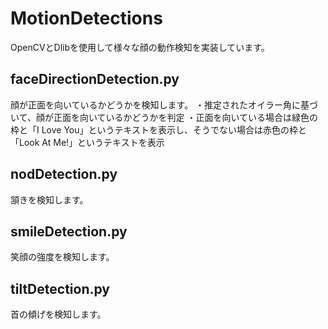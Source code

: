 # MotionDetections
OpenCVとDlibを使用して様々な顔の動作検知を実装しています。

## faceDirectionDetection.py
顔が正面を向いているかどうかを検知します。
・推定されたオイラー角に基づいて、顔が正面を向いているかどうかを判定
・正面を向いている場合は緑色の枠と「I Love You」というテキストを表示し、そうでない場合は赤色の枠と「Look At Me!」というテキストを表示

## nodDetection.py
頷きを検知します。

## smileDetection.py
笑顔の強度を検知します。

## tiltDetection.py
首の傾げを検知します。
